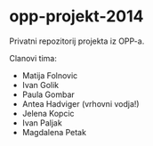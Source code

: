 opp-projekt-2014
================

Privatni repozitorij projekta iz OPP-a.

Clanovi tima:
* Matija Folnovic
* Ivan Golik
* Paula Gombar
* Antea Hadviger (vrhovni vodja!)
* Jelena Kopcic
* Ivan Paljak
* Magdalena Petak
